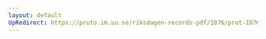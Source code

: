 ```yaml
---
layout: default
UpRedirect: https://pruto.im.uu.se/riksdagen-records-pdf/1876/prot-1876--fk--031/prot-1876--fk--031_023.pdf
---
```

